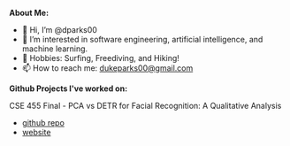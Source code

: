 **About Me:**

- 👋 Hi, I’m @dparks00
- 👀 I’m interested in software engineering, artificial intelligence, and machine learning.
- 💞️ Hobbies: Surfing, Freediving, and Hiking!
- 📫 How to reach me: dukeparks00@gmail.com

**Github Projects I've worked on:**

CSE 455 Final - PCA vs DETR for Facial Recognition: A Qualitative Analysis
 * [github repo](https://github.com/aki18-1861529/CSE455-Final-Project)
 * [website](https://aki18-1861529.github.io/CSE455-Final-Project/)
